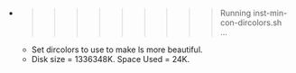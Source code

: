 * >>>>>>>>> Running inst-min-con-dircolors.sh ...
  * Set dircolors to use  to make ls more beautiful.
  * Disk size = 1336348K. Space Used = 24K.
